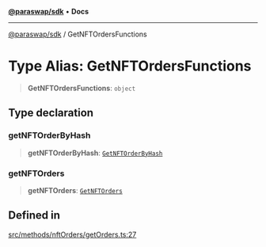[**@paraswap/sdk**](../README.md) • **Docs**

***

[@paraswap/sdk](../globals.md) / GetNFTOrdersFunctions

# Type Alias: GetNFTOrdersFunctions

> **GetNFTOrdersFunctions**: `object`

## Type declaration

### getNFTOrderByHash

> **getNFTOrderByHash**: [`GetNFTOrderByHash`](../-internal-/type-aliases/GetNFTOrderByHash.md)

### getNFTOrders

> **getNFTOrders**: [`GetNFTOrders`](../-internal-/type-aliases/GetNFTOrders.md)

## Defined in

[src/methods/nftOrders/getOrders.ts:27](https://github.com/paraswap/paraswap-sdk/blob/master/src/methods/nftOrders/getOrders.ts#L27)

